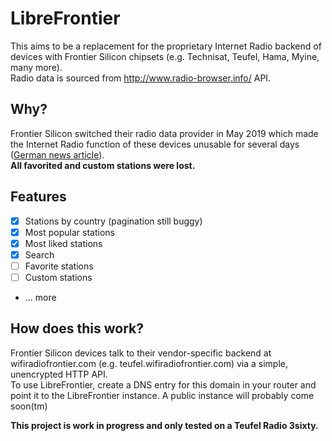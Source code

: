 # LibreFrontier
This aims to be a replacement for the proprietary Internet Radio backend of devices with Frontier Silicon chipsets (e.g. Technisat, Teufel, Hama, Myine, many more).  
Radio data is sourced from http://www.radio-browser.info/ API.

## Why?
Frontier Silicon switched their radio data provider in May 2019 which made the Internet Radio function of these devices unusable for several days ([German news article](https://www.heise.de/newsticker/meldung/Massenhafter-Ausfall-von-Internetradios-4417248.html)).  
**All favorited and custom stations were lost.**

## Features
- [x] Stations by country (pagination still buggy)
- [x] Most popular stations
- [x] Most liked stations
- [x] Search
- [ ] Favorite stations
- [ ] Custom stations
- ... more

## How does this work?
Frontier Silicon devices talk to their vendor-specific backend at wifiradiofrontier.com (e.g. teufel.wifiradiofrontier.com) via a simple, unencrypted HTTP API.  
To use LibreFrontier, create a DNS entry for this domain in your router and point it to the LibreFrontier instance. A public instance will probably come soon(tm)

**This project is work in progress and only tested on a Teufel Radio 3sixty.**
